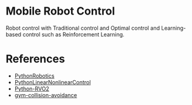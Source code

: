 # Mobile Robot Control
Robot control with Traditional control and Optimal control and Learning-based control such as Reinforcement Learning.


# References
- [PythonRobotics](https://github.com/AtsushiSakai/PythonRobotics)
- [PythonLinearNonlinearControl](https://github.com/Shunichi09/PythonLinearNonlinearControl)
- [Python-RVO2](https://github.com/sybrenstuvel/Python-RVO2)
- [gym-collision-avoidance](https://github.com/mit-acl/gym-collision-avoidance)
